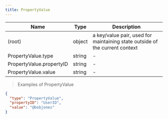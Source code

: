 ```yaml
---
title: PropertyValue
---
```

| Name | Type | Description |
|---|---|---|
| (root) | object | a key/value pair, used for maintaining state outside of the current context |
| PropertyValue.type | string | - |
| PropertyValue.propertyID | string | - |
| PropertyValue.value | string | - |

> Examples of PropertyValue

```json
{
  "type": "PropertyValue",
  "propertyID": "UserID",
  "value": "@bobjones"
}
```



